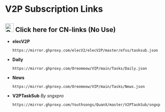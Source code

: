# V2P Subscription Links
## [<img src="/Icons/China.png" title="CN-links" width="28" height="28" />](./CN.md#cn) Click here for CN-links (No Use)

- **elecV2P**
  ```
  https://mirror.ghproxy.com/elecV2/elecV2P/master/efss/tasksub.json
  ```
  
- **Daily**
  ```
  https://mirror.ghproxy.com/Oreomeow/VIP/main/Tasks/Daily.json
  ```
  
- **News**
  ```
  https://mirror.ghproxy.com/Oreomeow/VIP/main/Tasks/News.json
  ```
  
- **V2PTaskSub** *By sngxpro*
  ```
  https://mirror.ghproxy.com/Youthsongs/QuanX/master/V2PTaskSub/sngxprov2p.json
  ```

